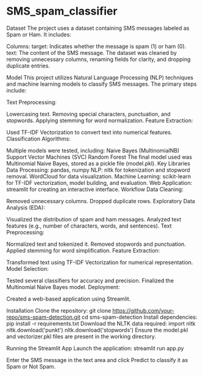 # SMS_spam_classifier

Dataset
The project uses a dataset containing SMS messages labeled as Spam or Ham. It includes:

Columns:
target: Indicates whether the message is spam (1) or ham (0).
text: The content of the SMS message.
The dataset was cleaned by removing unnecessary columns, renaming fields for clarity, and dropping duplicate entries.

Model
This project utilizes Natural Language Processing (NLP) techniques and machine learning models to classify SMS messages. The primary steps include:

Text Preprocessing:

Lowercasing text.
Removing special characters, punctuation, and stopwords.
Applying stemming for word normalization.
Feature Extraction:

Used TF-IDF Vectorization to convert text into numerical features.
Classification Algorithms:

Multiple models were tested, including:
Naive Bayes (MultinomialNB)
Support Vector Machines (SVC)
Random Forest
The final model used was Multinomial Naive Bayes, stored as a pickle file (model.pkl).
Key Libraries
Data Processing:
pandas, numpy
NLP:
nltk for tokenization and stopword removal.
WordCloud for data visualization.
Machine Learning:
scikit-learn for TF-IDF vectorization, model building, and evaluation.
Web Application:
streamlit for creating an interactive interface.
Workflow
Data Cleaning:

Removed unnecessary columns.
Dropped duplicate rows.
Exploratory Data Analysis (EDA):

Visualized the distribution of spam and ham messages.
Analyzed text features (e.g., number of characters, words, and sentences).
Text Preprocessing:

Normalized text and tokenized it.
Removed stopwords and punctuation.
Applied stemming for word simplification.
Feature Extraction:

Transformed text using TF-IDF Vectorization for numerical representation.
Model Selection:

Tested several classifiers for accuracy and precision.
Finalized the Multinomial Naive Bayes model.
Deployment:

Created a web-based application using Streamlit.

Installation
Clone the repository:
git clone https://github.com/your-repo/sms-spam-detection.git
cd sms-spam-detection
Install dependencies:
pip install -r requirements.txt
Download the NLTK data required:
import nltk
nltk.download('punkt')
nltk.download('stopwords')
Ensure the model.pkl and vectorizer.pkl files are present in the working directory.

Running the Streamlit App
Launch the application:
streamlit run app.py

Enter the SMS message in the text area and click Predict to classify it as Spam or Not Spam.
